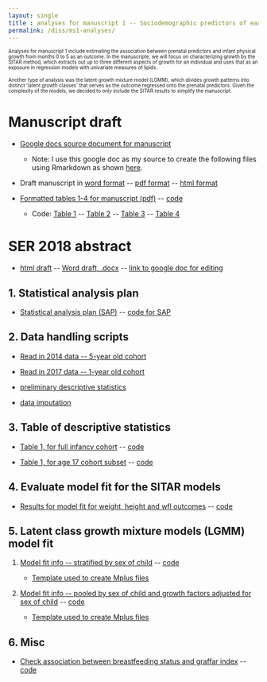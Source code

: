 ```yaml
---
layout: single
title : analyses for manuscript 1 -- Sociodemographic predictors of early postnatal growth
permalink: /diss/ms1-analyses/
---
```


<sub><sup>Analyses for manuscript 1 include estimating the association between prenatal predictors and infant physical growth from months 0 to 5 as an outcome. In the manuscripte, we will focus on characterizing growth by the SITAR method, which extracts out up to three different aspects of growth for an individual and uses that as an exposure in regression models with univariate measures of lipids.</sup></sub>

<sub><sup>Another type of analysis was the latent growth mixture model (LGMM), which divides growth patterns into distinct 'latent growth classes' that serves as the outcome regressed onto the prenatal predictors. Given the complexity of the models, we decided to only include the SITAR results to simplify the manuscript.</sup></sub>

# Manuscript draft

  * [Google docs source document for manuscript](https://docs.google.com/document/d/1sqjSOwP_TUdE20elaogdvLT-J9tWwCOA5NEZTfCg3X0/edit?usp=sharing)

    * Note: I use this google doc as my source to create the following files using Rmarkdown as shown [here](/misc/edits/).

  * Draft manuscript in [word format](../../unc-dissertation-markdown-p2/includes/scripts/paper1/draft/ms1.docx) -- [pdf format](../../unc-dissertation-markdown-p2/includes/scripts/paper1/draft/ms1.pdf) -- [html format](../../unc-dissertation-markdown-p2/includes/scripts/paper1/draft/ms1.html)

  * [Formatted tables 1-4 for manuscript (pdf)](../../unc-dissertation-markdown-p2/includes/scripts/paper1/sitar-rev5/tables-ms.pdf) -- [code](../../unc-dissertation-markdown-p2/includes/scripts/paper1/sitar-rev5/tables-ms.Rmd)
  
    * Code: [Table 1](../../unc-dissertation-markdown-p2/includes/scripts/paper1/sitar-rev5/table1-rev-ms.Rmd) -- [Table 2](../../unc-dissertation-markdown-p2/includes/scripts/paper1/sitar-rev5/table2-mice-ms.Rmd) -- [Table 3](../../unc-dissertation-markdown-p2/includes/scripts/paper1/sitar-rev5/table2-mice-ht-ms.Rmd) -- [Table 4](../../unc-dissertation-markdown-p2/includes/scripts/paper1/sitar-rev5/table2-mice-wfl-ms.Rmd)



# SER 2018 abstract

  * [html draft](../../unc-dissertation-markdown-p2/includes/scripts/paper1/draft/SER/SER2018-abstract-ms1.html)  -- [Word draft, .docx](../../unc-dissertation-markdown-p2/includes/scripts/paper1/draft/SER/SER2018-abstract-ms1.docx) -- [link to google doc for editing](https://docs.google.com/document/d/1cz2wNXp2VFLM3jG2q8v4F7hbK9Upsk_1_Y2BdhTi3pk/edit?usp=sharing)


<!--An overall summary can be found [here](../../unc-dissertation-markdown-p2/includes/scripts/paper1/overall-summary.html).-->


## 1. Statistical analysis plan

  * [Statistical analysis plan (SAP)](../../unc-dissertation-markdown-p2/includes/scripts/paper1/sap1.html) -- [code for SAP](../../unc-dissertation-markdown-p2/includes/scripts/paper1/sap1.Rmd)

<p></p>

## 2. Data handling scripts

  * [Read in 2014 data -- 5-year old cohort](../../unc-dissertation-markdown-p2/includes/scripts/paper1/Descriptive.Rmd)

  * [Read in 2017 data -- 1-year old cohort](../../unc-dissertation-markdown-p2/includes/scripts/paper1/read-phenotypes.Rmd)
  
  * [preliminary descriptive statistics](../../unc-dissertation-markdown-p2/includes/scripts/paper1/descriptive_statistics.Rmd)

  * [data imputation](../../unc-dissertation-markdown-p2/includes/scripts/paper1/table3-data-handle-weight-impute.Rmd)

<p></p>

## 3. Table of descriptive statistics

  * [Table 1, for full infancy cohort](../../unc-dissertation-markdown-p2/includes/scripts/paper1/table1-rev.html) -- [code](../../unc-dissertation-markdown-p2/includes/scripts/paper1/table1-rev.Rmd)


  * [Table 1, for age 17 cohort subset](../../unc-dissertation-markdown-p2/includes/scripts/paper1/table1.pdf) -- [code](../../unc-dissertation-markdown-p2/includes/scripts/paper1/table1.Rmd)

<p></p>

## 4. Evaluate model fit for the SITAR models

  * [Results for model fit for weight, height and wfl outcomes](../../unc-dissertation-markdown-p2/includes/scripts/paper1/sitar-rev5/fit-summary.html) -- [code](../../unc-dissertation-markdown-p2/includes/scripts/paper1/sitar-rev5/fit-summary.Rmd)


<!--
## 5. Association between sociodemographic predictors and infant growth through random effects from SITAR

### 5a. First, infancy cohort (full sample) with lasso point estimates


* [Results for weight](../../unc-dissertation-markdown-p2/includes/scripts/paper1/sitar-rev5/table2-mice.html) -- [code](../includes/scripts/paper1/sitar-rev5/table2-mice.Rmd)

* [Results for height](../../unc-dissertation-markdown-p2/includes/scripts/paper1/sitar-rev5/table2-mice-ht.html) -- [code](../includes/scripts/paper1/sitar-rev5/table2-mice-ht.Rmd)

* [Results for weight-for-length (wfl)](../../unc-dissertation-markdown-p2/includes/scripts/paper1/sitar-rev5/table2-mice-wfl.html) -- [code](../includes/scripts/paper1/sitar-rev5/table2-mice-wfl.Rmd)


### 5b. Subset (year 17 cohort) with a lasso approach to choose subset of confounders

1. [Results for weight](../../unc-dissertation-markdown-p2/includes/scripts/paper1/sitar-rev/table2-mice.html) -- [code](../includes/scripts/paper1/sitar-rev/table2-mice.Rmd)

2. [Results for height](../../unc-dissertation-markdown-p2/includes/scripts/paper1/sitar-rev/table2-mice-ht.html) -- [code](../includes/scripts/paper1/sitar-rev/table2-mice-ht.Rmd)

3. [Results for weight-for-length (wfl)](../../unc-dissertation-markdown-p2/includes/scripts/paper1/sitar-rev/table2-mice-wfl.html) -- [code](../includes/scripts/paper1/sitar-rev/table2-mice-wfl.Rmd)

### 5c. Same approach as Pizzi 2014 **[no longer using these results. For reference only.]** with subset (year 17 cohort)

**Paper**: Pizzi, Costanza, Tim J. Cole, Lorenzo Richiardi, Isabel dos-Santos-Silva, Camila Corvalan, and Bianca De Stavola. 2014. “Prenatal Influences on Size, Velocity and Tempo of Infant Growth: Findings from Three Contemporary Cohorts.” Edited by Guoying Wang. PLoS ONE 9 (2): e90291. doi:10.1371/journal.pone.0090291.

1. [Results for weight](../../unc-dissertation-markdown-p2/includes/scripts/paper1/table2-mice.html) -- [code](../includes/scripts/paper1/table2-mice.Rmd)

2. [Results for height](../../unc-dissertation-markdown-p2/includes/scripts/paper1/table2-mice-ht.html) -- [code](../includes/scripts/paper1/table2-mice-ht.Rmd)

3. [Results for weight-for-length (wfl)](../../unc-dissertation-markdown-p2/includes/scripts/paper1/table2-mice-wfl.html) -- [code](../includes/scripts/paper1/table2-mice-wfl.Rmd)

---
-->

## 5. Latent class growth mixture models (LGMM) model fit

  1. [Model fit info -- stratified by sex of child](../../unc-dissertation-markdown-p2/includes/scripts/paper1/lgmm/virtuallab/strat-sex/summarize-mplus-results-sex-strat.html) -- [code](../../unc-dissertation-markdown-p2/includes/scripts/paper1/lgmm/virtuallab/strat-sex/summarize-mplus-results-sex-strat.Rmd)

      - [Template used to create Mplus files](../../unc-dissertation-markdown-p2/includes/scripts/paper1/lgmm/virtuallab/template_mplus1-strat-sex.txt)
      
  2. [Model fit info -- pooled by sex of child and growth factors adjusted for sex of child](../../unc-dissertation-markdown-p2/includes/scripts/paper1/lgmm/virtuallab/pooled-fit/summarize-mplus-results-sex-pooled.html) -- [code](../../unc-dissertation-markdown-p2/includes/scripts/paper1/lgmm/virtuallab/pooled-fit/summarize-mplus-results-sex-pooled.Rmd)
  
        - [Template used to create Mplus files](../../unc-dissertation-markdown-p2/includes/scripts/paper1/lgmm/virtuallab/template_mplus1-pooled-fit.txt)
        

## 6. Misc

  * [Check association between breastfeeding status and graffar index](../../unc-dissertation-markdown-p2/includes/scripts/paper2/misc-table-compare-bf2.html) -- [code](../../unc-dissertation-markdown-p2/includes/scripts/paper1/misc-table-compare-bf2.Rmd)




<!-- The following scripts didn't adjust for sex -- just pooled

2. [Model fit info -- pooled across sex of child](../../unc-dissertation-markdown-p2/includes/scripts/paper1/lgmm/virtuallab/adj-sex/summarize-mplus-results.html) -- [code](../../unc-dissertation-markdown-p2/includes/scripts/paper1/lgmm/virtuallab/adj-sex/summarize-mplus-results.Rmd)

      - [Template used to create Mplus files](../../unc-dissertation-markdown-p2/includes/scripts/paper1/lgmm/virtuallab/template_mplus1-bysex.txt)
-->

<!--
### 6b. Association estimates

1. [Estimated association between maternal characterisics and child growth parameters -- pooled across sex of child](../../unc-dissertation-markdown-p2/includes/scripts/paper1/lgmm/virtuallab/assn/models-results-plots-assn.html) -- [code](../../unc-dissertation-markdown-p2/includes/scripts/paper1/lgmm/virtuallab/assn/models-results-plots-assn.Rmd)

### NOTE

I create the Mplus models with [MplusAutomation in R](../includes/scripts/paper1/lgmm/export-mplus.Rmd) with scripts to create batches of Mplus files that I run on batches of files in virtuallab with an [.R script](../../unc-dissertation-markdown-p2/includes/scripts/paper1/lgmm/virtuallab/run-models.R).

-->